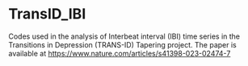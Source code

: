 # TransID_IBI
Codes used in the analysis of Interbeat interval (IBI) time series in the Transitions in Depression (TRANS-ID) Tapering project. The paper is  available at https://www.nature.com/articles/s41398-023-02474-7
